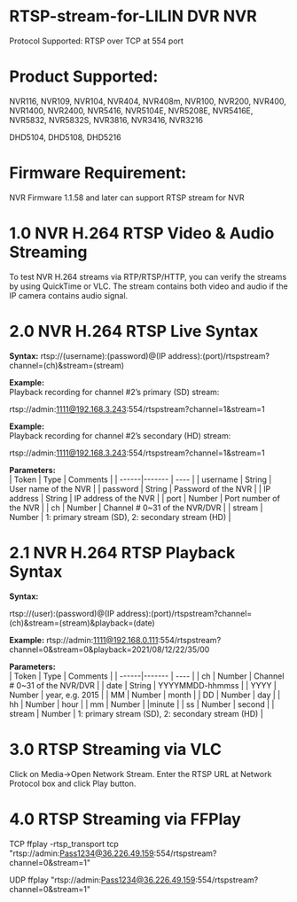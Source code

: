# RTSP-stream-for-LILIN DVR NVR

Protocol Supported:
RTSP over TCP at 554 port

# Product Supported:
NVR116, NVR109, NVR104, NVR404, NVR408m, NVR100, NVR200, NVR400, NVR1400, NVR2400, NVR5416, NVR5104E, NVR5208E, NVR5416E, NVR5832, NVR5832S, NVR3816, NVR3416, NVR3216

DHD5104, DHD5108, DHD5216

# Firmware Requirement:
NVR Firmware 1.1.58 and later can support RTSP stream for NVR

# 1.0  NVR H.264 RTSP Video & Audio Streaming

To test NVR H.264 streams via RTP/RTSP/HTTP, you can verify the streams by using QuickTime or VLC.  The stream contains both video and audio if the IP camera contains audio signal.

# 2.0  NVR H.264 RTSP Live Syntax

**Syntax:**
rtsp://(username):(password)@(IP address):(port)/rtspstream?channel=(ch)&stream=(stream)

**Example:** <BR>
Playback recording for channel #2’s primary (SD) stream:

rtsp://admin:1111@192.168.3.243:554/rtspstream?channel=1&stream=1

**Example:** <BR>
Playback recording for channel #2’s secondary (HD) stream:

rtsp://admin:1111@192.168.3.243:554/rtspstream?channel=1&stream=1

**Parameters:** <BR>
| Token | Type | Comments |
| ------|------- | ---- |
| username | String	 | User name of the NVR  |
| password | String | 	Password of the NVR  |
| IP address | String	 | IP address of the NVR  |
| port  | Number	 |  Port number of the NVR |
| ch | Number	 | Channel # 0~31 of the NVR/DVR |
| stream | Number  | 1: primary stream (SD), 2: secondary stream (HD)  |

# 2.1  NVR H.264 RTSP Playback Syntax
 
**Syntax:** <BR>

rtsp://(user):(password)@(IP address):(port)/rtspstream?channel=(ch)&stream=(stream)&playback=(date)

 **Example:**
 rtsp://admin:1111@192.168.0.111:554/rtspstream?channel=0&stream=0&playback=2021/08/12/22/35/00
 
**Parameters:** <BR>
| Token | Type | Comments |
| ------|------- | ---- |
| ch | Number	 | Channel # 0~31 of the NVR/DVR |
| date | 	String	 | YYYYMMDD-hhmmss |
| YYYY | Number | year, e.g. 2015 |
| MM | Number |  month |
| DD | Number |  day |
| hh | Number |  hour |
| mm | Number | |minute |
| ss | Number | second   |
| stream | Number  | 1: primary stream (SD), 2: secondary stream (HD)  |
 
# 3.0  RTSP Streaming via VLC
Click on Media->Open Network Stream.  Enter the RTSP URL at Network Protocol box and click Play button.

# 4.0  RTSP Streaming via FFPlay
TCP
ffplay -rtsp_transport tcp "rtsp://admin:Pass1234@36.226.49.159:554/rtspstream?channel=0&stream=1"

UDP
ffplay "rtsp://admin:Pass1234@36.226.49.159:554/rtspstream?channel=0&stream=1"




